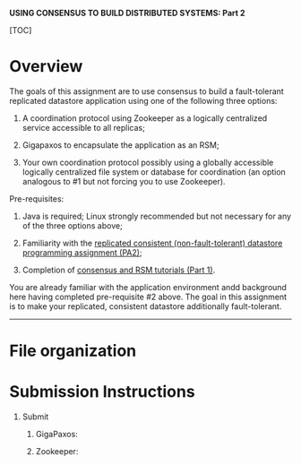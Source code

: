 **USING CONSENSUS TO BUILD DISTRIBUTED SYSTEMS: Part 2**

[TOC]

# Overview #
The goals of this assignment are to use consensus to build a fault-tolerant replicated datastore application using one of the following three options:

1. A coordination protocol using Zookeeper as a logically centralized service accessible to all replicas;

2. Gigapaxos to encapsulate the application as an RSM;

3. Your own coordination protocol possibly using a globally accessible logically centralized file system or database for coordination (an option analogous to #1 but not forcing you to use Zookeeper).

Pre-requisites:

1. Java is required; Linux strongly recommended but not necessary for any of the three options above;

2. Familiarity with the [replicated consistent (non-fault-tolerant) datastore programming assignment (PA2)](https://bitbucket.org/avenka/590cc/src/master/consistency/);

3. Completion of [consensus and RSM tutorials (Part 1)](https://bitbucket.org/distrsys/consensus-rsm-tutorials/src/master/README.md?mode=edit&at=master).

You are already familiar with the application environment andd background here having completed pre-requisite #2 above. The goal in this assignment is to make your replicated, consistent datastore additionally fault-tolerant.

***

#  File organization #

# Submission Instructions #

1. Submit 

	1. GigaPaxos:   
 
	2. Zookeeper: 

